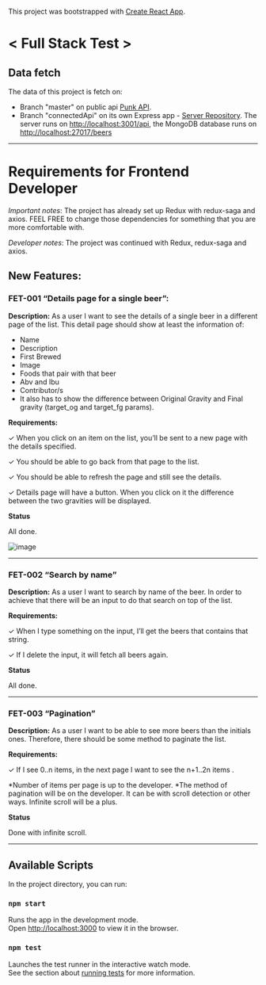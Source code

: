 This project was bootstrapped with [Create React App](https://github.com/facebook/create-react-app).


# < Full Stack Test >

## Data fetch

The data of this project is fetch on:

- Branch "master" on public api [Punk API](https://punkapi.com/documentation/v2).
- Branch "connectedApi" on its own Express app - [Server Repository](https://github.com/Olga1305/fullstack-test-backend). The server runs on [http://localhost:3001/api](http://localhost:3001/api), the MongoDB database runs on [http://localhost:27017/beers](http://localhost:27017/beers)
---

# Requirements for Frontend Developer

*Important notes*: The project has already set up Redux with redux-saga and axios. FEEL FREE to change those dependencies for something that you are more comfortable with.

*Developer notes*: The project was continued with Redux, redux-saga and axios. 

## New Features:

### FET-001 “Details page for a single beer”:
**Description:**
As a user I want to see the details of a single beer in a different page of the list.
This detail page should show at least the information of:
- Name
- Description
- First Brewed
- Image
- Foods that pair with that beer
- Abv and Ibu
- Contributor/s
- It also has to show the difference between Original Gravity and Final gravity (target_og and target_fg params).

**Requirements:**

✓ When you click on an item on the list, you’ll be sent to a new page with the details specified.

✓ You should be able to go back from that page to the list.

✓ You should be able to refresh the page and still see the details.

✓ Details page will have a button. When you click on it the difference between the two gravities will be displayed.

**Status**

All done.

![image](https://live.staticflickr.com/65535/49213049867_73c485b40f_h.jpg)

---
### FET-002 “Search by name”
**Description:**
As a user I want to search by name of the beer. In order to achieve that there
will be an input to do that search on top of the list.

**Requirements:**

✓ When I type something on the input, I’ll get the beers that contains that string.

✓ If I delete the input, it will fetch all beers again.

**Status**

All done.

---
### FET-003 “Pagination”

**Description:**
As a user I want to be able to see more beers than the initials ones. Therefore,
there should be some method to paginate the list.

**Requirements:**

✓ If I see 0..n items, in the next page I want to see the n+1..2n items .

*Number of items per page is up to the developer.
*The method of pagination will be on the developer. It can be with scroll detection or other ways. Infinite scroll will be a plus.

**Status**

Done with infinite scroll.

---


## Available Scripts

In the project directory, you can run:

### `npm start`

Runs the app in the development mode.<br />
Open [http://localhost:3000](http://localhost:3000) to view it in the browser.


### `npm test`

Launches the test runner in the interactive watch mode.<br />
See the section about [running tests](https://facebook.github.io/create-react-app/docs/running-tests) for more information.